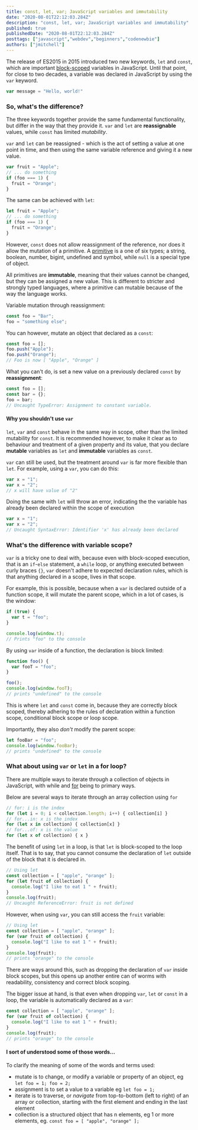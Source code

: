 ```yaml
---
title: const, let, var; JavaScript variables and immutability
date: "2020-08-01T22:12:03.284Z"
description: "const, let, var; JavaScript variables and immutability"
published: true
publishedDate: "2020-08-01T22:12:03.284Z"
posttags: ["javascript","webdev","beginners","codenewbie"]
authors: ["jmitchell"]
---
```


The release of ES2015 in 2015 introduced two new keywords, `let` and `const`, which are important [block-scoped](https://en.wikipedia.org/wiki/Scope_(computer_science)) variables in JavaScript. Until that point, for close to two decades, a variable was declared in JavaScript by using the `var` keyword.

```javascript
var message = "Hello, world!"
```

### So, what's the difference?
The three keywords together provide the same fundamental functionality, but differ in the way that they provide it. `var` and `let` are __reassignable__ values, while `const` has limited *mutability*. 

`var` and `let` can be reassigned - which is the act of setting a value at one point in time, and then using the same variable reference and giving it a new value.

```javascript
var fruit = "Apple";
// ... do something
if (foo === 1) {
  fruit = "Orange";
}
```

The same can be achieved with `let`:
```javascript
let fruit = "Apple";
// ... do something
if (foo === 1) {
  fruit = "Orange";
}
```

However, `const` does not allow reassignment of the reference, nor does it allow the mutation of a primitive. A [primitive](https://developer.mozilla.org/en-US/docs/Glossary/Primitive) is a one of six types; a string, boolean, number, bigint, undefined and symbol, while `null` is a special type of object.

All primitives are **immutable**, meaning that their values cannot be changed, but they can be assigned a new value. This is different to stricter and strongly typed languages, where a primitive can mutable because of the way the language works.

Variable mutation through reassignment:
```javascript
const foo = "Bar";
foo = "something else";
```

You can however, mutate an object that declared as a `const`:

```javascript
const foo = [];
foo.push("Apple");
foo.push("Orange");
// Foo is now [ "Apple", "Orange" ]
```

What you can't do, is set a new value on a previously declared `const` by **reassignment**:
```javascript
const foo = [];
const bar = {};
foo = bar;
// Uncaught TypeError: Assignment to constant variable. 
```

#### Why you shouldn't use `var`
`let`, `var` and `const` behave in the same way in scope, other than the limited mutability for `const`. It is recommended however, to make it clear as to behaviour and treatment of a given property and its value, that you declare **mutable** variables as `let` and **immutable** variables as `const`.

`var` can still be used, but the treatment around `var` is far more flexible than `let`. For example, using a `var`, you can do this:

```javascript
var x = "1";
var x = "2";
// x will have value of "2"
```

Doing the same with `let` will throw an error, indicating the the variable has already been declared within the scope of execution
```javascript
var x = "1";
var x = "2";
// Uncaught SyntaxError: Identifier 'x' has already been declared 
```

### What's the difference with variable scope?
`var` is a tricky one to deal with, because even with block-scoped execution, that is an `if`-`else` statement, a `while` loop, or anything executed between curly braces `{}`, `var` doesn't adhere to expected declaration rules, which is that anything declared in a scope, lives in that scope.

For example, this is possible, because when a `var` is declared outside of a function scope, it will mutate the parent scope, which in a lot of cases, is the window:

```javascript
if (true) {
  var t = "foo";
}

console.log(window.t);
// Prints "foo" to the console
```

By using `var` inside of a function, the declaration is block limited:
```javascript
function foo() {
  var fooT = "foo";
}

foo();
console.log(window.fooT);
// prints "undefined" to the console
```

This is where `let` and `const` come in, because they are correctly block scoped, thereby adhering to the rules of declaration within a function scope, conditional block scope or loop scope. 

Importantly, they also _don't_ modify the parent scope:
```javascript
let fooBar = "foo";
console.log(window.fooBar);
// prints "undefined" to the console
```

### What about using `var` or `let` in a for loop?
There are multiple ways to iterate through a collection of objects in JavaScript, with while and [for](https://www.w3schools.com/js/js_loop_for.asp) being to primary ways.

Below are several ways to iterate through an array collection using `for`

```javascript
// for: i is the index
for (let i = 0; i < collection.length; i++) { collection[i] }
// for...in: x is the index
for (let x in collection) { collection[x] }
// for...of: x is the value
for (let x of collection) { x }
```

The benefit of using `let` in a loop, is that `let` is block-scoped to the loop itself. That is to say, that you cannot consume the declaration of `let` outside of the block that it is declared in.

```javascript
// Using let
const collection = [ "apple", "orange" ];
for (let fruit of collection) {
  console.log("I like to eat 1 " + fruit);
}
console.log(fruit);
// Uncaught ReferenceError: fruit is not defined 
```

However, when using `var`, you can still access the `fruit` variable:

```javascript
// Using let
const collection = [ "apple", "orange" ];
for (var fruit of collection) {
  console.log("I like to eat 1 " + fruit);
}
console.log(fruit);
// prints "orange" to the console
```

There are ways around this, such as dropping the declaration of `var` inside block scopes, but this opens up another entire can of worms with readability, consistency and correct block scoping. 

The bigger issue at hand, is that even when dropping `var`, `let` or `const` in a loop, the variable is automatically declared as a `var`:

```javascript
const collection = [ "apple", "orange" ];
for (var fruit of collection) {
  console.log("I like to eat 1 " + fruit);
}
console.log(fruit);
// prints "orange" to the console
```

#### I sort of understood some of those words...
To clarify the meaning of some of the words and terms used:

* mutate is to change, or modify a variable or property of an object, eg `let foo = 1; foo = 2;`
* assignment is to set a value to a variable eg `let foo = 1;`
* iterate is to traverse, or _navigate_ from top-to-bottom (left to right) of an array or collection, starting with the first element and ending in the last element
* collection is a structured object that has n elements, eg 1 or more elements, eg. `const foo = [ "apple", "orange" ];`